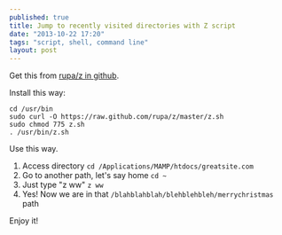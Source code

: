 ```yaml
---
published: true
title: Jump to recently visited directories with Z script
date: "2013-10-22 17:20"
tags: "script, shell, command line"
layout: post
---
```


Get this from [rupa/z in github](https://github.com/rupa/z).

Install this way:

    cd /usr/bin
    sudo curl -O https://raw.github.com/rupa/z/master/z.sh
    sudo chmod 775 z.sh
    . /usr/bin/z.sh
    
Use this way.

1. Access directory `cd /Applications/MAMP/htdocs/greatsite.com`
2. Go to another path, let's say home  `cd ~`
3. Just type "z ww" `z ww`
4. Yes! Now we are in that `/blahblahblah/blehblehbleh/merrychristmas` path

Enjoy it!